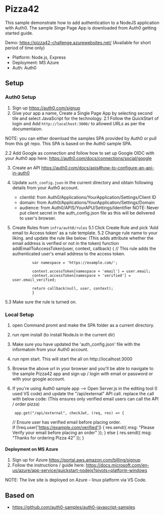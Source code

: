 # Pizza42

This sample demonstrate how to add authentication to a NodeJS application with Auth0. The sample Singe Page App is downloaded from Auth0 getting started guide.

Demo: https://pizza42-challenge.azurewebsites.net/ (Available for short period of time only)

* Platform: Node.js, Express
* Deployment: MS Azure
* Auth: Auth0

## Setup

### Auth0 Setup

1. Sign up https://auth0.com/signup
2. Give your app a name, Create a Single Page App by selecting second tile and select JavaScript for the technology.
2.1 Follow the QuickStart of login and Add `http://localhost:3000/` to allowed URLs as per the documentaion.

NOTE: you can either download the samples SPA provided by Auth0 or pull from this git repo. This SPA is based on the Auth0 sample SPA.

2.2 Add Google as connection and follow how to set up Google OIDC with your Auth0 app here: https://auth0.com/docs/connections/social/google

3. Create an API https://auth0.com/docs/apis#how-to-configure-an-api-in-auth0
4. Update `auth_config.json` in the current directory and obtain following details from your Auth0 account.
    * clientId: from Auth0/Applications/YourApplication/Settings/Client ID
    * domain: from Auth0/Applications/YourApplication/Settings/Domain
    * audience: from Auth0/APIS/YourAPU/Settings/Identifier
   NOTE: Never put client secret in the auth_config.json file as this will be delivered to user's browser. 
5. Create Rules from `infra/auth0/rules`
5.1 Click Create Rule and pick 'Add email to Access token' as a rule template.
5.2 Change rule name to your liking. and update the rule like below: (This adds attribute whether the email address is verified or not in the token) 
                        function addEmailToAccessToken(user, context, callback) {
                // This rule adds the authenticated user's email address to the access token.

                var namespace = 'https://example.com/';

                context.accessToken[namespace + 'email'] = user.email;
                context.accessToken[namespace + 'verified'] = user.email_verified;
                
                return callback(null, user, context);
                }
5.3 Make sure the rule is turned on.
  

### Local Setup
1. open Command promt and make the SPA folder as a current directory.
2. run npm install (to install NodeJs in the current dir)
3. Make sure you have updated the 'auth_config.json' file with the informatoin from your Auth0 account.
3. run npm start. This will start the all on http://localhost:3000
4. Browse the above url in your browser and you'll be able to navigate to the sample Pizza42 app and sign up / login with email or password or with your google account.
5. If you're using Auth0 sample app --> Open Server.js in the editing tool (I used VS code) and update the "/api/external" API call. replace the call with below code: (This ensures only verified email users can call the API / order pizza) 
    
        app.get("/api/external", checkJwt, (req, res) => {
    // Ensure user has verified email before placing order.  
    if (!req.user['https://example.com/verified']) {
        res.send({
            msg: "Please Verify your email before placing an order"
        });
    } else {
        res.send({
            msg: "Thanks for ordering Pizza 42"
        });
    }

    

#### Deployment on MS Azure
1. Sign up for Azure https://portal.aws.amazon.com/billing/signup
2. Follow the instructions / guide here: https://docs.microsoft.com/en-us/azure/app-service/quickstart-nodejs?pivots=platform-windows  

NOTE: The live site is deployed on Azure - linux platform via VS Code.

## Based on
* https://github.com/auth0-samples/auth0-javascript-samples
